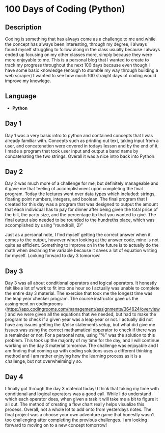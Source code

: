 <h1> 100 Days of Coding (Python) </h1>

<h2>Description</h2>
Coding is something that has always come as a challenge to me and while the concept has always been interesting, through my degree, I always found myself struggling to follow along in the class usually because I always ended up focusing on my other classes more, simply because they were more enjoyable to me. This is a personal blog that I wanted to create to track my progress throughout the next 100 days because even though I have some basic knowledge (enough to stumble my way through building a web scraper) I wanted to see how much 100 straight days of coding would improve my knowlege. 
<br />


<h2>Language</h2>

- <b>Python</b> 

<h2>Day 1 </h2>

Day 1 was a very basic intro to python and contained concepts that I was already familiar with. Concepts such as printing out text, taking input from a user, and concatenation were covered in todays lesson and by the end of it, I made a program that took user input and output a band name by concatenating the two strings. Overall it was a nice intro back into Python.

<h2>Day 2 </h2>

Day 2 was much more of a challenge for me, but definitely manageable and it gave me that feeling of accomplishment upon completing the final program. Today the lectures went over data types which included: strings, floating point numbers, integers, and boolean. The final program that I created for this day was a program that was designed to output the amount that each individual has to pay for dinner after being given the total price of the bill, the party size, and the percentage tip that you wanted to give. The final output also needed to be rounded to the hundreths place, which was accomplished by using "round(bill, 2)"
<br />

Just as a personal note, I find myself getting the correct answer when it comes to the output, however when looking at the answer code, mine is not quite as efficient. Something to improve on in the future is to actually do the math when declaring the variable because it saves a lot of equation writing for myself. Looking forward to day 3 tomorrow!

<h2>Day 3 </h2>

Day 3 was all about conditional operators and logical operators. It honestly felt like a lot of work to fit into one hour so I actually was unable to complete the entire day 3 material. The exercise that took me the longest time was the leap year checker program. The course instructor gave us the assingment on codingrooms (https://app.codingrooms.com/management/assignments/364924/overview) and we were given all the equations that we needed, but had to make the program to check if a given year was a leap year or not. I actually did not have any issues getting the if/else statements setup, but what did give me issues was using the correct mathamatical opperator to check if there was a remainder or not. For a personal note, using "%" was the solution to this problem. This took up the majority of my time for the day, and I will continue working on the day 3 material tomorrow. The challenge was enjoyable and I am finding that coming up with coding solutions uses a different thinking method and I am rather enjoying how the learning process as it is a challenge, but not overwhelmingly so.

<h2>Day 4 </h2>

I finally got through the day 3 material today! I think that taking my time with conditional and logical operators was a good call. While I do understand which each operator does, when given a task it will take me a bit to figure it all out. The method of creating a flow chart really helps visualize this process. Overall, not a whole lot to add onto from yesterdays notes. The final project was a choose your own adventure game that honestly wasn't too challenging after completing the previous challenges. I am looking forward to moving on to a new concept tomorrow!

<!--
 ```diff
- text in red
+ text in green
! text in orange
# text in gray
@@ text in purple (and bold)@@
```
--!>
